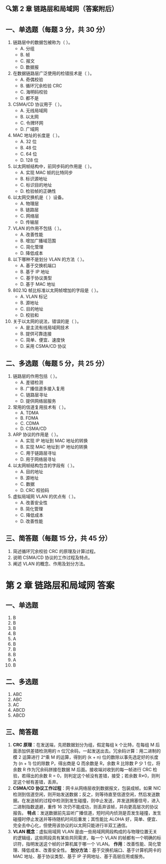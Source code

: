 ## 🔍第 2 章 链路层和局域网（答案附后）

## 一、单选题（每题 3 分，共 30 分）

1. 链路层中的数据包被称为（ ）。
   - A. 分组
   - B. 帧
   - C. 报文
   - D. 数据报
2. 在数据链路层广泛使用的检错技术是（ ）。
   - A. 奇偶校验
   - B. 循环冗余检验 CRC
   - C. 海明码校验
   - D. 都不是
3. CSMA/CD 协议用于（ ）。
   - A. 无线局域网
   - B. 以太网
   - C. 令牌环网
   - D. 广域网
4. MAC 地址的长度是（ ）。
   - A. 32 位
   - B. 48 位
   - C. 64 位
   - D. 128 位
5. 以太网帧结构中，前同步码的作用是（ ）。
   - A. 实现 MAC 帧的比特同步
   - B. 标识源地址
   - C. 标识目的地址
   - D. 检验帧的正确性
6. 以太网交换机是（ ）设备。
   - A. 物理层
   - B. 链路层
   - C. 网络层
   - D. 传输层
7. VLAN 的作用不包括（ ）。
   - A. 改善性能
   - B. 增加广播域范围
   - C. 简化管理
   - D. 降低成本
8. 以下哪种不是划分 VLAN 的方法（ ）。
   - A. 基于交换机端口
   - B. 基于 IP 地址
   - C. 基于协议类型
   - D. 基于 MAC 地址
9. 802.1Q 帧比标准以太网帧增加的字段是（ ）。
   - A. VLAN 标记
   - B. 源地址
   - C. 目的地址
   - D. 校验和
10. 关于以太网的说法，错误的是（ ）。
    - A. 是主流有线局域网技术
    - B. 提供可靠连接
    - C. 简单、便宜、速度快
    - D. 采用 CSMA/CD 协议

## 二、多选题（每题 5 分，共 25 分）

1. 链路层的作用包括（ ）。
   - A. 差错检测
   - B. 广播信道多接入复用
   - C. 链路层寻址
   - D. 提供网络层服务
2. 常用的信道复用技术有（ ）。
   - A. TDMA
   - B. FDMA
   - C. CDMA
   - D. CSMA/CD
3. ARP 协议的作用是（ ）。
   - A. 实现 IP 地址到 MAC 地址的转换
   - B. 实现 MAC 地址到 IP 地址的转换
   - C. 用于链路层寻址
   - D. 用于网络层寻址
4. 以太网帧结构包含的字段有（ ）。
   - A. 目的地址
   - B. 源地址
   - C. 数据
   - D. CRC 校验码
5. 虚拟局域网 VLAN 的优点有（ ）。
   - A. 改善安全性
   - B. 简化管理
   - C. 降低成本
   - D. 改善性能

## 三、简答题（每题 15 分，共 45 分）

1. 简述循环冗余校验 CRC 的原理及计算过程。
2. 说明 CSMA/CD 协议的工作过程及特点。
3. 阐述 VLAN 的概念、作用及划分方法。

# 第 2 章 链路层和局域网 答案

## 一、单选题

1. B
2. B
3. B
4. B
5. A
6. B
7. B
8. B
9. A
10. B

## 二、多选题

1. ABC
2. ABC
3. AC
4. ABCD
5. ABCD

## 三、简答题

1. **CRC 原理**：在发送端，先把数据划分为组，假定每组 k 个比特，在每组 M 后面添加供差错检测用的 n 位冗余码，一起发送出去。冗余码计算：用二进制的模 2 运算进行 2ⁿ乘 M 的运算，得到的 (k + n) 位的数除以事先选定好的长度为 (n + 1) 位的除数 P，得出商是 Q 而余数是 R，余数 R 比除数 P 少 1 位，将余数 R 作为冗余码拼接在数据 M 后面。接收端对收到的每一帧进行 CRC 检验，若得出的余数 R = 0，则判定这个帧没有差错，接受；若余数 R≠0，则判定这个帧有差错，丢弃。
2. **CSMA/CD 协议工作过程**：网卡从网络层收到数据报文，包装成帧。如果 NIC 检测到信道空闲，则开始发送数据；反之，则等待直至信道空闲，然后发送数据。在发送帧的过程中检测到发生碰撞，则中止发送，并发送拥塞信号，进入二进制指数退避，重传 16 次仍不能成功，则丢弃该帧，并向更高层次的协议报告。
   **特点**：发送数据前先监听广播信道，短时间内侦测是否发生碰撞，发生碰撞时停止发送并等待随机时间后重发；其性能比 ALOHA 好，简单、便宜、完全去中心化，但使用该协议的以太网只能进行半双工通信。
3. **VLAN 概念**：虚拟局域网 VLAN 是由一些局域网网段构成的与物理位置无关的逻辑组，这些网段具有某些共同需求，每一个 VLAN 的帧都有一个明确的标识符，指明发送这个帧的计算机属于哪一个 VLAN。
   **作用**：改善性能、简化管理、降低成本、改善安全性。
   **划分方法**：基于交换机端口、基于计算机网卡的 MAC 地址、基于协议类型、基于 IP 子网地址、基于高层应用或服务。